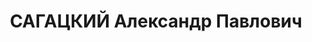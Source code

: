 ---
title: САГАЦКИЙ Александр Павлович
description: 'Род. в 1899, г. Санкт-Петербург, обр.: высшее, окончил Симбирскую Духовную
  Академию (1918), ФОН Петроградского ун-та. Проживал: г. Ленинград. Кандидат экономических
  наук, профессор. Преподавал в Военно-Полит. Академии им.Толмачева, в Ин-те Красной
  профессуры. Зав.кафедры политэкономии Высшего финансово-экономического института.

  Арестован в 1936. Приговор: ВК ВС СССР, 10.05.1937 – 10 лет лишения свободы и 5
  лет поражения в правах. В заключении в Соловецкой тюрьме, с 1939 в Норильлаге. Освобожден
  в 1948.'
---